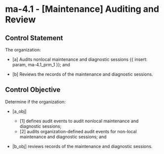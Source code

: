 # ma-4.1 - \[Maintenance\] Auditing and Review

## Control Statement

The organization:

- \[a\] Audits nonlocal maintenance and diagnostic sessions {{ insert: param, ma-4.1_prm_1 }}; and

- \[b\] Reviews the records of the maintenance and diagnostic sessions.

## Control Objective

Determine if the organization:

- \[a_obj\]

  - \[1\] defines audit events to audit nonlocal maintenance and diagnostic sessions;
  - \[2\] audits organization-defined audit events for non-local maintenance and diagnostic sessions; and

- \[b_obj\] reviews records of the maintenance and diagnostic sessions.
